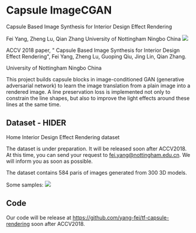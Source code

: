 # Capsule ImageCGAN

Capsule Based Image Synthesis for Interior Design Effect Rendering

Fei Yang, Zheng Lu, Qian Zhang
University of Nottingham Ningbo China
<Image src="docs/datasample.jpg">


ACCV 2018 paper, " Capsule Based Image Synthesis for Interior Design Effect Rendering", Fei Yang, Zheng Lu, Guoping Qiu, Jing Lin, Qian Zhang.

University of Nottingham Ningbo China

This project builds capsule blocks in image-conditioned GAN (generative adversarial network) to learn the image translation from a plain image into a rendered image. A line preservation loss is implemented not only to constrain the line shapes, but also to improve the light effects around these lines at the same time.

## Dataset - HIDER
Home Interior Design Effect Rendering dataset

The dataset is under preparation. It will be released soon after ACCV2018. At this time, you can send your request to fei.yang@nottingham.edu.cn. We will inform you as soon as possible.  

The dataset contains 584 paris of images generated from 300 3D models. 

Some samples:
<Image src="docs/dataset_sample.jpg">


## Code
Our code will be release at https://github.com/yang-fei/tf-capsule-rendering soon after ACCV2018. 






